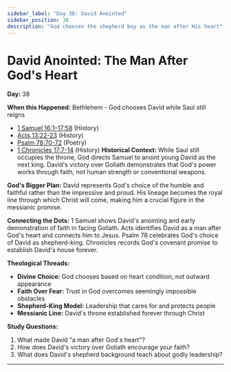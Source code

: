 ```yaml
---
sidebar_label: "Day 38: David Anointed"
sidebar_position: 38
description: "God chooses the shepherd boy as the man after His heart"
---
```


# David Anointed: The Man After God's Heart

**Day:** 38

**When this Happened:** Bethlehem - God chooses David while Saul still reigns

 - [1 Samuel 16:1–17:58](https://www.biblegateway.com/passage/?search=1+Samuel+16%3A1-17%3A58) (History)
 - [Acts 13:22-23](https://www.biblegateway.com/passage/?search=Acts+13%3A22-23) (History)
 - [Psalm 78:70-72](https://www.biblegateway.com/passage/?search=Psalm+78%3A70-72) (Poetry)
 - [1 Chronicles 17:7-14](https://www.biblegateway.com/passage/?search=1+Chronicles+17%3A7-14) (History)
**Historical Context:** While Saul still occupies the throne, God directs Samuel to anoint young David as the next king. David's victory over Goliath demonstrates that God's power works through faith, not human strength or conventional weapons.

**God's Bigger Plan:** David represents God's choice of the humble and faithful rather than the impressive and proud. His lineage becomes the royal line through which Christ will come, making him a crucial figure in the messianic promise.

**Connecting the Dots:** 1 Samuel shows David's anointing and early demonstration of faith in facing Goliath. Acts identifies David as a man after God's heart and connects him to Jesus. Psalm 78 celebrates God's choice of David as shepherd-king. Chronicles records God's covenant promise to establish David's house forever.

****Theological Threads:****
- **Divine Choice:** God chooses based on heart condition, not outward appearance
- **Faith Over Fear:** Trust in God overcomes seemingly impossible obstacles
- **Shepherd-King Model:** Leadership that cares for and protects people
- **Messianic Line:** David's throne established forever through Christ

**Study Questions:**
1. What made David "a man after God's heart"?
2. How does David's victory over Goliath encourage your faith?
3. What does David's shepherd background teach about godly leadership?

---